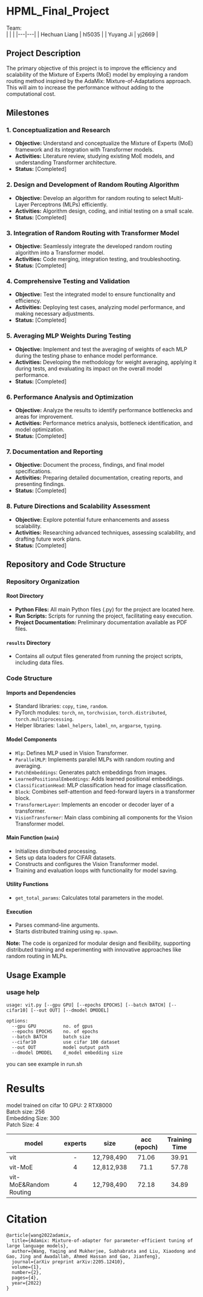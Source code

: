 # HPML_Final_Project

Team:<br>
| | |
|---|---|
| Hechuan Liang | hl5035 |
| Yuyang Ji | yj2669 |

## Project Description
The primary objective of this project is to improve the efficiency and scalability of the Mixture of Experts (MoE) model by employing a random routing method inspired by the AdaMix: Mixture-of-Adaptations approach. This will aim to increase the performance without adding to the computational cost.

## Milestones

### 1. Conceptualization and Research
- **Objective:** Understand and conceptualize the Mixture of Experts (MoE) framework and its integration with Transformer models.
- **Activities:** Literature review, studying existing MoE models, and understanding Transformer architecture.
- **Status:** [Completed]

### 2. Design and Development of Random Routing Algorithm
- **Objective:** Develop an algorithm for random routing to select Multi-Layer Perceptrons (MLPs) efficiently.
- **Activities:** Algorithm design, coding, and initial testing on a small scale.
- **Status:** [Completed]

### 3. Integration of Random Routing with Transformer Model
- **Objective:** Seamlessly integrate the developed random routing algorithm into a Transformer model.
- **Activities:** Code merging, integration testing, and troubleshooting.
- **Status:** [Completed]

### 4. Comprehensive Testing and Validation
- **Objective:** Test the integrated model to ensure functionality and efficiency.
- **Activities:** Deploying test cases, analyzing model performance, and making necessary adjustments.
- **Status:** [Completed]

### 5. Averaging MLP Weights During Testing
- **Objective:** Implement and test the averaging of weights of each MLP during the testing phase to enhance model performance.
- **Activities:** Developing the methodology for weight averaging, applying it during tests, and evaluating its impact on the overall model performance.
- **Status:** [Completed]

### 6. Performance Analysis and Optimization
- **Objective:** Analyze the results to identify performance bottlenecks and areas for improvement.
- **Activities:** Performance metrics analysis, bottleneck identification, and model optimization.
- **Status:** [Completed]

### 7. Documentation and Reporting
- **Objective:** Document the process, findings, and final model specifications.
- **Activities:** Preparing detailed documentation, creating reports, and presenting findings.
- **Status:** [Completed]

### 8. Future Directions and Scalability Assessment
- **Objective:** Explore potential future enhancements and assess scalability.
- **Activities:** Researching advanced techniques, assessing scalability, and drafting future work plans.
- **Status:** [Completed]

## Repository and Code Structure

### Repository Organization

#### Root Directory
- **Python Files:** All main Python files (.py) for the project are located here.
- **Run Scripts:** Scripts for running the project, facilitating easy execution.
- **Project Documentation:** Preliminary documentation available as PDF files.

#### `results` Directory
- Contains all output files generated from running the project scripts, including data files.

### Code Structure

#### Imports and Dependencies
- Standard libraries: `copy`, `time`, `random`.
- PyTorch modules: `torch`, `nn`, `torchvision`, `torch.distributed`, `torch.multiprocessing`.
- Helper libraries: `labml_helpers`, `labml_nn`, `argparse`, `typing`.

#### Model Components
- `Mlp`: Defines MLP used in Vision Transformer.
- `ParallelMLP`: Implements parallel MLPs with random routing and averaging.
- `PatchEmbeddings`: Generates patch embeddings from images.
- `LearnedPositionalEmbeddings`: Adds learned positional embeddings.
- `ClassificationHead`: MLP classification head for image classification.
- `Block`: Combines self-attention and feed-forward layers in a transformer block.
- `TransformerLayer`: Implements an encoder or decoder layer of a transformer.
- `VisionTransformer`: Main class combining all components for the Vision Transformer model.

#### Main Function (`main`)
- Initializes distributed processing.
- Sets up data loaders for CIFAR datasets.
- Constructs and configures the Vision Transformer model.
- Training and evaluation loops with functionality for model saving.

#### Utility Functions
- `get_total_params`: Calculates total parameters in the model.

#### Execution
- Parses command-line arguments.
- Starts distributed training using `mp.spawn`.

**Note:** The code is organized for modular design and flexibility, supporting distributed training and experimenting with innovative approaches like random routing in MLPs.



## Usage Example
### usage help
```
usage: vit.py [--gpu GPU] [--epochs EPOCHS] [--batch BATCH] [--cifar10] [--out OUT] [--dmodel DMODEL]

options:
  --gpu GPU          no. of gpus
  --epochs EPOCHS    no. of epochs
  --batch BATCH      batch size
  --cifar10          use cifar 100 dataset
  --out OUT          model output path
  --dmodel DMODEL    d_model embedding size
```
you can see example in run.sh


# Results
model trained on cifar 10
GPU: 2 RTX8000<br>
Batch size: 256<br>
Embedding Size: 300<br>
Patch Size: 4


| model | experts | size | acc (epoch) | Training Time |
|----|:----:|:----:|:-----:|:-----:|
| vit | - | 12,798,490 | 71.06 | 39.91 |
| vit-MoE | 4 | 12,812,938 | 71.1 | 57.78 |
| vit-MoE&Random Routing | 4 | 12,798,490 | 72.18 | 34.89 |


# Citation
```
@article{wang2022adamix,
  title={Adamix: Mixture-of-adapter for parameter-efficient tuning of large language models},
  author={Wang, Yaqing and Mukherjee, Subhabrata and Liu, Xiaodong and Gao, Jing and Awadallah, Ahmed Hassan and Gao, Jianfeng},
  journal={arXiv preprint arXiv:2205.12410},
  volume={1},
  number={2},
  pages={4},
  year={2022}
}
```
